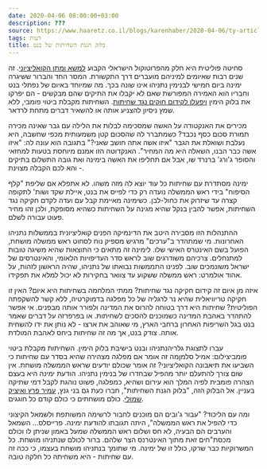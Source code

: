 ```yaml
---
date: 2020-04-06 08:00:00+03:00
description: ???
source: https://www.haaretz.co.il/blogs/karenhaber/2020-04-06/ty-article/0000017f-f89d-d2d5-a9ff-f89da1ae0000
tags: דעות
title: בלוק הגנת השחיתות של בנט
---
```


סחיטה פוליטית היא חלק מהפרוטוקול הישראלי הקבוע [למשא ומתן הקואליציוני](/news/politi/2020-04-05/ty-article/.premium/0000017f-e362-d568-ad7f-f36b31100000). זה שנים רבות שאיומים למיניהם מועברים דרך התקשורת. המסר החד והברור ששיגרה ימינה ביום חמישי לבנימין נתניהו אינו שונה בכך. מה שמיוחד באיום של נפתלי בנט וחבריו הוא האמירה המפורשת שאם לא יקבלו את התיקים שהם מבקשים - הם יפרקו את בלוק הימין [ויפעלו לקידום חוקים נגד שחיתות](https://news.walla.co.il/item/3350229). השחיתות מקבלת ביטוי פומבי, ללא שמץ ניסיון להצניע אותה או להשאיר דברים מתחת לרדאר. 

מכירים את האנקטודה על האשה שמסכימה לבלות את הלילה עם גבר שאינה מכירה תמורת סכום כסף נכבד? כשמתברר לה שהסכום קטן משמעותית מכפי שחשבה, היא נעלבת ושואלת את הגבר "איזו אשה אתה חושב שאני?" בתגובה הוא עונה לה: "איזו אשה כבר הבנו, השאלה היא מה המחיר". האנקדוטה הזו אמנם מיוחסת בטעות למחזאי והסופר ג'ורג' ברנרד שו, אבל אם תחליפו את האשה בימינה ואת גובה התשלום בתיקים - והא לכם הקבלה מצוינת. 

ימינה מסתדרת עם שחיתות כל עוד יוצא לה מזה משהו. לא אתפלא אם שליפת "קלף הסיפוח" בידי ראש הממשלה נועדה רק כדי לפייס את בנט, איילת שקד ושות' לתקופה קצרה עד שיזרוק את כחול-לבן. כשימינה מאיימת קבל עם ועדה לקדם חקיקה נגד השחיתות, אפשר להבין בנקל שהיא מגינה על השחיתות כשהיא מסופקת, ולכן זהו מחיר פעוט עבורה לשלם. 

ההתנהלות הזו מסבירה היטב את הדינמיקה הפנים קואליציונית בממשלות נתניהו האחרונות. מי שמתהדר ב"ערכים" מרגיש מספיק נוח לסחוט ראש ממשלה מושחת, הפועל בשם האינטרס האישי שלו. לימינה זה מתאים כי התוצאות שהיא משיגה טובות למתנחלים. צרכיהם משודרגים שוב לראש סדר העדיפויות הלאומי, והאינטרסים של ישראל משונמכים שוב. לפנינו התממשות נבואתו של נתניהו, שהיה הראשון לזהות, על אהוד אולמרט: ראש ממשלה ששקוע עד צוואר בחקירות לא יכול למלא את תפקידו. 

איזה מן איום זה קידום חקיקה נגד שחיתות? ממתי המלחמה בשחיתות היא איום? האין זו חקיקה טריוויאלית שהיא נר לרגליה של כל מפלגה בדמוקרטיה, ללא קשר להשקפתה הפוליטית? שחיתות היא דרך בטוחה להרוס את המדינה ולפורר אותה מבפנים. אי אפשר להתהדר באהבת המדינה כשמוכנים להסכים לשחיתות. או בפרפרזה על דברים שאמר בנט בגל השריפות האחרון ברחבי הארץ, מי שאוהב את ארצו - לא נותן את ידו להשחית אותה. צודק בנט, אך מה זה שחיתות ביחס לאהבת המולדת. 

 עברו לתצוגת גלריהנתניהו ובנט בישיבת בלוק הימין. השחיתות מקבלת ביטוי פומביצילום: אמיל סלמןמה זה אומר אם מפלגה מצהירה שהיא בסדר עם שחיתות כי השביעו את תיאבונה הקואליציוני? זה אומר שכולם יודעים שראש הממשלה מושחת. אין שום צורך להתעלם יותר מהפיל שבחדרו של בנימין נתניהו. הודעת ימינה היא בעצם הצהרה פומבית לפיה המלך הוא עירום ושהיא, כמפלגה, פשוט נוהגת לקבל דמי שתיקה בעניין. אל הבלוק הזה, "בלוק הגנת השחיתות", חברו כעת גם בני גנץ, [עמיר פרץ ואיציק שמולי](/news/politi/2020-03-30/ty-article/.premium/0000017f-db76-db22-a17f-fff77a370000). כולם מושחתים כי כולם קודם כל חוגגים. 

ומה עם הליכוד? "עבור ג'ובים הם מוכנים לחבור לרשימה המשותפת ולשמאל הקיצוני כדי להפיל את ראש הממשלה", היתה תגובתו להודעת ימינה. פרייסלס... השמאל והערבים הם הבעיה, לא חס ושלום ראש הממשלה שמעל באמון שניתן לו וכולם מכסת"חים זאת מתוך האינטרנס הצר שלהם. ברור לכולם שנתניהו מושחת. כל המשרוקיות כבר שרקו, כולל זו של ימינה. מי שתומך בנתניהו מושחת בעצמו, כי ככה זה עם שחיתות - היא משחיתה כל חלקה טובה.